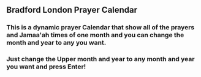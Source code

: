 ## Bradford London Prayer Calendar

### This is a dynamic prayer Calendar that show all of the prayers and Jamaa'ah times of one month and you can change the month and year to any you want.
### Just change the Upper month and year to any month and year you want and press Enter!
